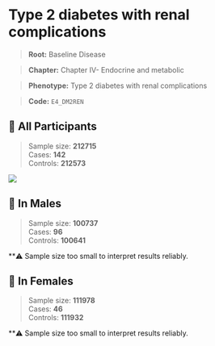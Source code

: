 # Type 2 diabetes with renal complications

> **Root:** Baseline Disease  

> **Chapter:** Chapter IV- Endocrine and metabolic  

> **Phenotype:** Type 2 diabetes with renal complications  

> **Code:** `E4_DM2REN`

## 🧪 All Participants  
> Sample size: **212715**  
> Cases: **142**  
> Controls: **212573**
<img src="/Disease/Figures/ALL/Incidence/E4_DM2REN.png"/>
<CsvTable src="/public/Disease/Data/ALL/Incidence/COX_E4_DM2REN.csv" label="🔍 View full results" />

## 👨 In Males  
> Sample size: **100737**  
> Cases: **96**  
> Controls: **100641**

**⚠️ Sample size too small to interpret results reliably.


## 👩 In Females  
> Sample size: **111978**  
> Cases: **46**  
> Controls: **111932**

**⚠️ Sample size too small to interpret results reliably.

